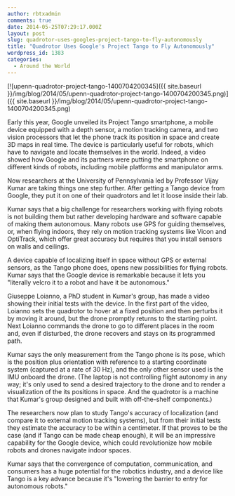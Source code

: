 ```yaml
---
author: rbtxadmin
comments: true
date: 2014-05-25T07:29:17.000Z
layout: post
slug: quadrotor-uses-googles-project-tango-to-fly-autonomously
title: "Quadrotor Uses Google's Project Tango to Fly Autonomously"
wordpress_id: 1383
categories:
  - Around the World
---
```


[![upenn-quadrotor-project-tango-1400704200345]({{ site.baseurl }}/img/blog/2014/05/upenn-quadrotor-project-tango-1400704200345.png)]({{ site.baseurl }}/img/blog/2014/05/upenn-quadrotor-project-tango-1400704200345.png)

Early this year, Google unveiled its Project Tango smartphone, a mobile device equipped with a depth sensor, a motion tracking camera, and two vision processors that let the phone track its position in space and create 3D maps in real time. The device is particularly useful for robots, which have to navigate and locate themselves in the world. Indeed, a video showed how Google and its partners were putting the smartphone on different kinds of robots, including mobile platforms and manipulator arms.

Now researchers at the University of Pennsylvania led by Professor Vijay Kumar are taking things one step further. After getting a Tango device from Google, they put it on one of their quadrotors and let it loose inside their lab.

Kumar says that a big challenge for researchers working with flying robots is not building them but rather developing hardware and software capable of making them autonomous. Many robots use GPS for guiding themselves, or, when flying indoors, they rely on motion tracking systems like Vicon and OptiTrack, which offer great accuracy but requires that you install sensors on walls and ceilings.

A device capable of localizing itself in space without GPS or external sensors, as the Tango phone does, opens new possibilities for flying robots. Kumar says that the Google device is remarkable because it lets you "literally velcro it to a robot and have it be autonomous."

Giuseppe Loianno, a PhD student in Kumar's group, has made a video showing their initial tests with the device. In the first part of the video, Loianno sets the quadrotor to hover at a fixed position and then perturbs it by moving it around, but the drone promptly returns to the starting point. Next Loianno commands the drone to go to different places in the room and, even if disturbed, the drone recovers and stays on its programmed path.

Kumar says the only measurement from the Tango phone is its pose, which is the position plus orientation with reference to a starting coordinate system (captured at a rate of 30 Hz), and the only other sensor used is the IMU onboard the drone. (The laptop is not controlling flight autonomy in any way; it's only used to send a desired trajectory to the drone and to render a visualization of the its positions in space. And the quadrotor is a machine that Kumar's group designed and built with off-the-shelf components.)

The researchers now plan to study Tango's accuracy of localization (and compare it to external motion tracking systems), but from their initial tests they estimate the accuracy to be within a centimeter. If that proves to be the case (and if Tango can be made cheap enough), it will be an impressive capability for the Google device, which could revolutionize how mobile robots and drones navigate indoor spaces.

Kumar says that the convergence of computation, communication, and consumers has a huge potential for the robotics industry, and a device like Tango is a key advance because it's "lowering the barrier to entry for autonomous robots."
